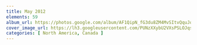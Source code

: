 ```yaml
---
title: May 2012
elements: 59
album_url: https://photos.google.com/album/AF1QipN_fG3du8ZM4MvSItvQquJqcB_rGhOr9nJrdKRG
cover_image_url: https://lh3.googleusercontent.com/PUNzXXybU2VXsPSLOJqs01rm27WC9e-wx5zqh1U-9rS15fwUABu48YyKRX4BJzaq4fdv9m-U5aUpq6EThQcJ_c-2H8kJfRNwlIB98mKhbpKIpX8Yirbx07BctFnmMD-IWcH5n0vVCEWJvj551fJ8s2u9pqy5ew9_3_rZZ46hwgZUEWm0w9L4MkaN91k6sjrw3w9YnH0fzbRomC-1oTiARsP173PrCB2TgYaB4qjkUZKXIb5gwzYeCNc6swCfEPY1W5j41ouGLA-WL4D9Oh11lKlB-EAuqGOB2JyNrv8PCfgBV505QHlVl4mLgTI68ak4DXxKba0q2wUUqvxpFv1DX9ek_gWlL7dEPstkl7o4jydUG0524dbMiXQb_pOd-8jhXMDwiZB9oiDdvH9EJnTmBs6iKcEWLuEgXCfu2yKqJX2sQVvpq789sZzVTgmqPvTNLwQQDTJ-Rewus_Emwv7bborBpDAEk5OY_bWAY5IWt0PrdX3YM1uNJ1bo-VAQhlk5uyw98m3hZPynDYyLGEYAiBss5tWt1kw2BdJBkP5jLy4Ld-usQ9SEGBwNtnTVKdWIdd9DPQZEpo_XOJkgHS02hBnj3fg_C9xJsSXajaRbZHUqw3GvyNu1q1lCS_QgXVbGDLaruHHXzxqec7aWtbkI_8gF=s195-p-k-no
categories: [ North America, Canada ]
---
```

